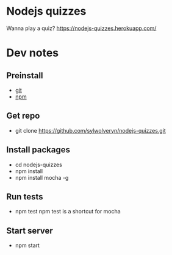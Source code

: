 
# Nodejs quizzes
Wanna play a quiz? https://nodejs-quizzes.herokuapp.com/

# Dev notes
## Preinstall
* [git](https://git-scm.com/downloads)
* [npm](https://nodejs.org/en/download/)

## Get repo
* git clone https://github.com/sylwolveryn/nodejs-quizzes.git

## Install packages
* cd nodejs-quizzes
* npm install
* npm install mocha -g

## Run tests
* npm test
npm test is a shortcut for mocha

## Start server
* npm start

